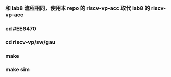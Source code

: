 ### 和 lab8 流程相同，使用本 repo 的 riscv-vp-acc 取代 lab8 的 riscv-vp-acc
### cd #EE6470
### cd riscv-vp/sw/gau
### make
### make sim
